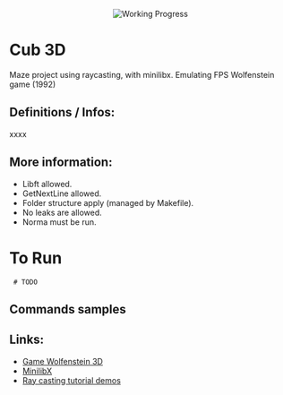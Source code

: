 
<div align="center">

<p align="center">

<!-- <img src="https://game.42sp.org.br/static/assets/achievements/philosophersn.png" alt="Philosophers" /> -->
<img src="https://i2.wp.com/www.aponia-dental-center.com/fachzahnarztliche-praxis/wp-content/uploads/2014/01/work-in-progress.png?fit=286%2C253" alt="Working Progress" />
</p>

</div>

# Cub 3D
Maze project using raycasting, with minilibx.
Emulating FPS Wolfenstein game (1992)


## Definitions / Infos:
xxxx


## More information:

* Libft allowed.
* GetNextLine allowed.
* Folder structure apply (managed by Makefile).
* No leaks are allowed.
* Norma must be run.


# To Run

```
 # TODO

```

## Commands samples

## Links:

* [Game Wolfenstein 3D](http://users.atw.hu/wolf3d/)
* [MinilibX](https://harm-smits.github.io/42docs/libs/minilibx)
* [Ray casting tutorial demos](https://github.com/permadi-com/ray-cast/tree/master/)
